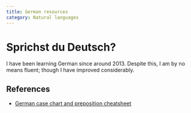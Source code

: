 ```yaml
---
title: German resources
category: Natural languages
---
```


# Sprichst du Deutsch?

   I have been learning German since around 2013. Despite this, I am by no means fluent; though I have improved considerably.

## References

   - [German case chart and preposition cheatsheet](http://i.imgur.com/7guy6dq.png)
